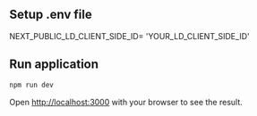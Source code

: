 ## Setup .env file

NEXT_PUBLIC_LD_CLIENT_SIDE_ID= 'YOUR_LD_CLIENT_SIDE_ID'

## Run application

```bash
npm run dev
```

Open [http://localhost:3000](http://localhost:3000) with your browser to see the result.
